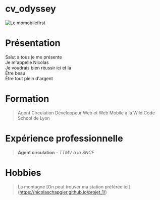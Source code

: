 # cv_odyssey
![Le momobilefirst](https://user-images.githubusercontent.com/102941423/206483805-9a5114d2-4f8f-4d7b-ad2b-fa6fd6613714.png)
# Présentation
  Salut à tous je me présente  
  Je m'appelle Nicolas  
  Je voudrais bien réussir ici et la  
  Être beau  
  Être tout plein d'argent
  
# Formation
> Agent Circulation
> Développeur Web et Web Mobile à la Wild Code School de Lyon

# Expérience professionnelle
> **Agent circulation** - _TTMV à la SNCF_

# Hobbies
> La montagne
> [On peut trouver ma station préférée ici] (https://nicolaschapgier.github.io/projet_1/)

